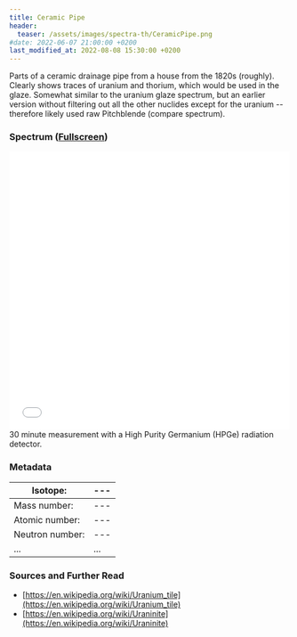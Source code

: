 ```yaml
---
title: Ceramic Pipe
header:
  teaser: /assets/images/spectra-th/CeramicPipe.png
#date: 2022-06-07 21:00:00 +0200
last_modified_at: 2022-08-08 15:30:00 +0200
---
```


Parts of a ceramic drainage pipe from a house from the 1820s (roughly). Clearly shows traces of uranium and thorium, which would be used in the glaze. Somewhat similar to the uranium glaze spectrum, but an earlier version without filtering out all the other nuclides except for the uranium -- therefore likely used raw Pitchblende (compare spectrum).

### Spectrum ([Fullscreen](/assets/spectra/CeramicPipe1820.html))

<iframe width="100%" height="500" src="/assets/spectra/CeramicPipe1820.html" title="Ceramic Pipe gamma spectrum" frameborder="0" allowfullscreen></iframe>
30 minute measurement with a High Purity Germanium (HPGe) radiation detector.

### Metadata

| Isotope:        | --- |
| --------------- | --- |
| Mass number:    | --- |
| Atomic number:  | --- |
| Neutron number: | --- |
| ...             | ... |

### Sources and Further Read

- [https://en.wikipedia.org/wiki/Uranium_tile](https://en.wikipedia.org/wiki/Uranium_tile)
- [https://en.wikipedia.org/wiki/Uraninite](https://en.wikipedia.org/wiki/Uraninite)
